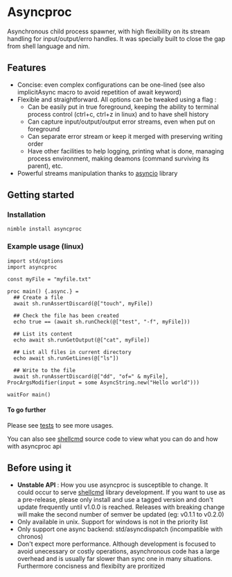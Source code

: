 # Asyncproc

Asynchronous child process spawner, with high flexibility on its stream handling for input/output/erro handles.
It was specially built to close the gap from shell language and nim.

## Features

- Concise: even complex configurations can be one-lined (see also implicitAsync macro to avoid repetition of await keyword)
- Flexible and straightforward. All options can be tweaked using a flag :
  - Can be easily put in true foreground, keeping the ability to terminal process control (ctrl+c, ctrl+z in linux) and to have shell history
  - Can capture input/output/output error streams, even when put on foreground
  - Can separate error stream or keep it merged with preserving writing order
  - Have other facilities to help logging, printing what is done, managing process environment, making deamons (command surviving its parent), etc.
- Powerful streams manipulation thanks to [asyncio](https://github.com/Alogani/asyncio) library

## Getting started

### Installation

`nimble install asyncproc`

### Example usage (linux)

```
import std/options
import asyncproc

const myFile = "myfile.txt"

proc main() {.async.} =
  ## Create a file
  await sh.runAssertDiscard(@["touch", myFile])

  ## Check the file has been created
  echo true == (await sh.runCheck(@["test", "-f", myFile]))

  ## List its content
  echo await sh.runGetOutput(@["cat", myFile])

  ## List all files in current directory
  echo await sh.runGetLines(@["ls"])

  ## Write to the file
  await sh.runAssertDiscard(@["dd", "of=" & myFile], ProcArgsModifier(input = some AsyncString.new("Hello world")))

waitFor main()
```

#### To go further

Please see [tests](https://github.com/Alogani/asyncproc/tree/main/tests) to see more usages.

You can also see [shellcmd](https://github.com/Alogani/shellcmd) source code to view what you can do and how with asyncproc api

## Before using it

- **Unstable API** : How you use asyncproc is susceptible to change. It could occur to serve [shellcmd](https://github.com/Alogani/shellcmd) library development. If you want to use as a pre-release, please only install and use a tagged version and don't update frequently until v1.0.0 is reached. Releases with breaking change will make the second number of semver be updated (eg: v0.1.1 to v0.2.0)
- Only available in unix. Support for windows is not in the priority list
- Only support one async backend: std/asyncdispatch (incompatible with chronos)
- Don't expect more performance. Although development is focused to avoid unecessary or costly operations, asynchronous code has a large overhead and is usually far slower than sync one in many situations. Furthermore concisness and flexibilty are proritized
